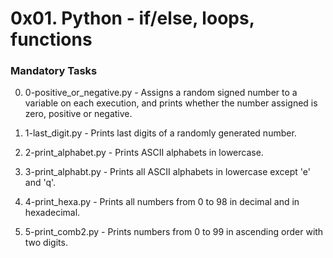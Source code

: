 # 0x01. Python - if/else, loops, functions

### Mandatory Tasks
0. 0-positive_or_negative.py - Assigns a random signed number to a variable on each execution, and prints whether the number assigned is zero, positive or negative.

1. 1-last_digit.py - Prints last digits of a randomly generated number.

2. 2-print_alphabet.py - Prints ASCII alphabets in lowercase.

3. 3-print_alphabt.py - Prints all ASCII alphabets in lowercase except 'e' and 'q'.

4. 4-print_hexa.py - Prints all numbers from 0 to 98 in decimal and in hexadecimal.

5. 5-print_comb2.py - Prints numbers from 0 to 99 in ascending order with two digits.
